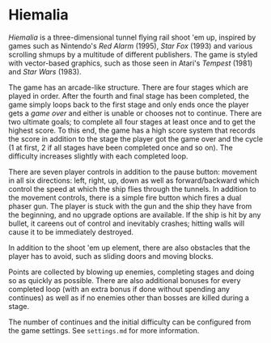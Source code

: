 
# Hiemalia
_Hiemalia_ is a three-dimensional tunnel flying rail shoot 'em up, inspired by
games such as Nintendo's _Red Alarm_ (1995), _Star Fox_ (1993) and various
scrolling shmups by a multitude of different publishers. The game is styled
with vector-based graphics, such as those seen in Atari's _Tempest_ (1981) and
_Star Wars_ (1983).

The game has an arcade-like structure. There are four stages which are played
in order. After the fourth and final stage has been completed, the game simply
loops back to the first stage and only ends once the player gets a _game over_
and either is unable or chooses not to continue. There are two ultimate goals;
to complete all four stages at least once and to get the highest score. To this
end, the game has a high score system that records the score in addition to the
stage the player got the game over and the cycle (1 at first, 2 if all stages
have been completed once and so on). The difficulty increases slightly with each
completed loop.

There are seven player controls in addition to the pause button: movement
in all six directions: left, right, up, down as well as forward/backward which
control the speed at which the ship flies through the tunnels. In addition to
the movement controls, there is a simple fire button which fires a dual phaser
gun. The player is stuck with the gun and the ship they have from the beginning,
and no upgrade options are available. If the ship is hit by any bullet, it
careens out of control and inevitably crashes; hitting walls will cause it to
be immediately destroyed.

In addition to the shoot 'em up element, there are also obstacles that the
player has to avoid, such as sliding doors and moving blocks.

Points are collected by blowing up enemies, completing stages and doing so
as quickly as possible. There are also additional bonuses for every completed
loop (with an extra bonus if done without spending any continues) as well as
if no enemies other than bosses are killed during a stage.

The number of continues and the initial difficulty can be configured from the
game settings. See `settings.md` for more information.
